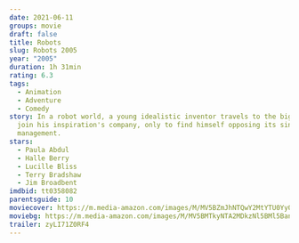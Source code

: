 ```yaml
---
date: 2021-06-11
groups: movie
draft: false
title: Robots
slug: Robots 2005
year: "2005"
duration: 1h 31min
rating: 6.3
tags:
  - Animation
  - Adventure
  - Comedy
story: In a robot world, a young idealistic inventor travels to the big city to
  join his inspiration's company, only to find himself opposing its sinister new
  management.
stars:
  - Paula Abdul
  - Halle Berry
  - Lucille Bliss
  - Terry Bradshaw
  - Jim Broadbent
imdbid: tt0358082
parentsguide: 10
moviecover: https://m.media-amazon.com/images/M/MV5BZmJhNTQwY2MtYTU0Yy00NDVhLThiZTktNmMxZTk5Nzk3NzE2XkEyXkFqcGdeQXVyNTUyMzE4Mzg@._V1_FMjpg_UX300_.jpg
moviebg: https://m.media-amazon.com/images/M/MV5BMTkyNTA2MDkzNl5BMl5BanBnXkFtZTcwNzM5MDczMw@@._V1_FMjpg_UX1280_.jpg
trailer: zyLI71Z0RF4
---
```

